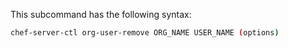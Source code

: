 This subcommand has the following syntax:

```bash
chef-server-ctl org-user-remove ORG_NAME USER_NAME (options)
```
